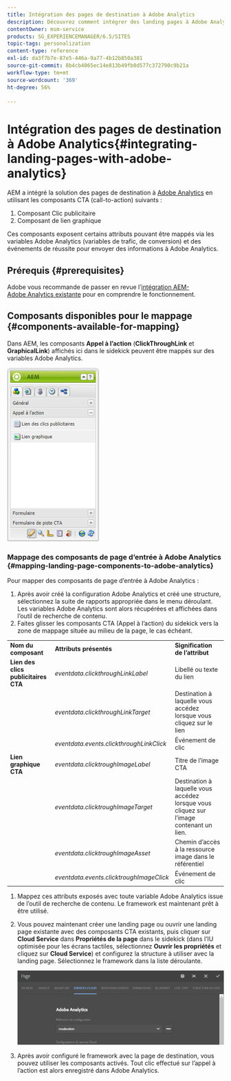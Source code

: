 ```yaml
---
title: Intégration des pages de destination à Adobe Analytics
description: Découvrez comment intégrer des landing pages à Adobe Analytics.
contentOwner: msm-service
products: SG_EXPERIENCEMANAGER/6.5/SITES
topic-tags: personalization
content-type: reference
exl-id: da3f7b7e-87e5-446a-9a77-4b12b850a381
source-git-commit: 8b4cb4065ec14e813b49fb0d577c372790c9b21a
workflow-type: tm+mt
source-wordcount: '369'
ht-degree: 56%

---
```


# Intégration des pages de destination à Adobe Analytics{#integrating-landing-pages-with-adobe-analytics}

AEM a intégré la solution des pages de destination à [Adobe Analytics](https://www.omniture.com/en/products/analytics/sitecatalyst) en utilisant les composants CTA (call-to-action) suivants :

1. Composant Clic publicitaire
1. Composant de lien graphique

Ces composants exposent certains attributs pouvant être mappés via les variables Adobe Analytics (variables de trafic, de conversion) et des événements de réussite pour envoyer des informations à Adobe Analytics.

## Prérequis {#prerequisites}

Adobe vous recommande de passer en revue l’[intégration AEM-Adobe Analytics existante](/help/sites-administering/adobeanalytics.md) pour en comprendre le fonctionnement.

## Composants disponibles pour le mappage {#components-available-for-mapping}

Dans AEM, les composants **Appel à l’action** (**ClickThroughLink** et **GraphicalLink**) affichés ici dans le sidekick peuvent être mappés sur des variables Adobe Analytics.

![chlimage_1-21](assets/chlimage_1-21a.jpeg)

### Mappage des composants de page d’entrée à Adobe Analytics {#mapping-landing-page-components-to-adobe-analytics}

Pour mapper des composants de page d’entrée à Adobe Analytics :

1. Après avoir créé la configuration Adobe Analytics et créé une structure, sélectionnez la suite de rapports appropriée dans le menu déroulant. Les variables Adobe Analytics sont alors récupérées et affichées dans l’outil de recherche de contenu.
1. Faites glisser les composants CTA (Appel à l’action) du sidekick vers la zone de mappage située au milieu de la page, le cas échéant.

<table>
 <tbody>
  <tr>
   <td><strong>Nom du composant</strong></td>
   <td><strong>Attributs présentés</strong></td>
   <td><strong>Signification de l’attribut</strong></td>
  </tr>
  <tr>
   <td><strong>Lien des clics publicitaires CTA</strong></td>
   <td><i>eventdata.clickthroughLinkLabel</i> <br /> </td>
   <td>Libellé ou texte du lien </td>
  </tr>
  <tr>
   <td><br type="_moz" /> </td>
   <td><i>eventdata.clickthroughLinkTarget</i> <br /> </td>
   <td>Destination à laquelle vous accédez lorsque vous cliquez sur le lien </td>
  </tr>
  <tr>
   <td><br type="_moz" /> </td>
   <td><i>eventdata.events.clickthroughLinkClick</i> <br /> </td>
   <td>Événement de clic </td>
  </tr>
  <tr>
   <td><strong>Lien graphique CTA</strong></td>
   <td><i>eventdata.clicktroughImageLabel</i> <br /> </td>
   <td>Titre de l’image CTA </td>
  </tr>
  <tr>
   <td><br type="_moz" /> </td>
   <td><i>eventdata.clicktroughImageTarget</i> <br /> </td>
   <td>Destination à laquelle vous accédez lorsque vous cliquez sur l’image contenant un lien.</td>
  </tr>
  <tr>
   <td><br type="_moz" /> </td>
   <td><i>eventdata.clicktroughImageAsset</i> <br /> </td>
   <td>Chemin d’accès à la ressource image dans le référentiel </td>
  </tr>
  <tr>
   <td><br type="_moz" /> </td>
   <td><i>eventdata.events.clicktroughImageClick</i> <br /> </td>
   <td>Événement de clic</td>
  </tr>
 </tbody>
</table>

1. Mappez ces attributs exposés avec toute variable Adobe Analytics issue de l’outil de recherche de contenu. Le framework est maintenant prêt à être utilisé.
1. Vous pouvez maintenant créer une landing page ou ouvrir une landing page existante avec des composants CTA existants, puis cliquer sur **Cloud Service** dans **Propriétés de la page** dans le sidekick (dans l’IU optimisée pour les écrans tactiles, sélectionnez **Ouvrir les propriétés** et cliquez sur **Cloud Service**) et configurez la structure à utiliser avec la landing page. Sélectionnez le framework dans la liste déroulante.

   ![chlimage_1-25](assets/chlimage_1-25a.png)

1. Après avoir configuré le framework avec la page de destination, vous pouvez utiliser les composants activés. Tout clic effectué sur l’appel à l’action est alors enregistré dans Adobe Analytics.
